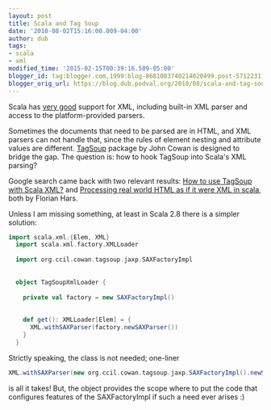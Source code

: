 ```yaml
---
layout: post
title: Scala and Tag Soup
date: '2010-08-02T15:16:00.009-04:00'
author: dub
tags:
- scala
- xml
modified_time: '2015-02-15T00:39:16.509-05:00'
blogger_id: tag:blogger.com,1999:blog-8681083740214020499.post-5712231194807527541
blogger_orig_url: https://blog.dub.podval.org/2010/08/scala-and-tag-soup.html
---
```


Scala has [very good](http://weblogs.java.net/blog/cayhorstmann/archive/2010/05/16/xml-processing-scala) support for XML,
including built-in XML parser and access to the platform-provided parsers.

Sometimes the documents that need to be parsed are in HTML, and XML parsers can not handle that, since the rules of
element nesting and attribute values are different. [TagSoup](http://home.ccil.org/~cowan/XML/tagsoup/) package by John
Cowan is designed to bridge the gap. The question is: how to hook TagSoup into Scala's XML parsing?

Google search came back with two relevant results:
[How to use TagSoup with Scala XML?](http://scala-programming-language.1934581.n4.nabble.com/How-to-use-TagSoup-with-Scala-XML-td1940874.html#a1940874)
and [Processing real world HTML as if it were XML in scala](http://www.hars.de/2009/01/html-as-xml-in-scala.html),
both by Florian Hars.

Unless I am missing something, at least in Scala 2.8 there is a simpler solution:
```scala
import scala.xml.{Elem, XML}
  import scala.xml.factory.XMLLoader
    
  import org.ccil.cowan.tagsoup.jaxp.SAXFactoryImpl
    
    
  object TagSoupXmlLoader {
    
    private val factory = new SAXFactoryImpl()
  
    
    def get(): XMLLoader[Elem] = {
      XML.withSAXParser(factory.newSAXParser())
    }
  }
```

Strictly speaking, the class is not needed; one-liner
```scala
XML.withSAXParser(new org.ccil.cowan.tagsoup.jaxp.SAXFactoryImpl().newSAXParser())
```
is all it takes! But, the object provides the scope where to put the code that configures features of the SAXFactoryImpl
if such a need ever arises :)
